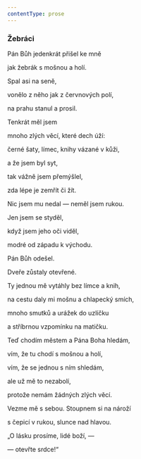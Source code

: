 ```yaml
---
contentType: prose
---
```


### Žebráci

Pán Bůh jedenkrát přišel ke mně

jak žebrák s mošnou a holí.

Spal asi na seně,

vonělo z něho jak z červnových polí,

na prahu stanul a prosil.

Tenkrát měl jsem

mnoho zlých věcí, které dech úží:

černé šaty, límec, knihy vázané v kůži,

a že jsem byl syt,

tak vážně jsem přemýšlel,

zda lépe je zemřít či žít.

Nic jsem mu nedal — neměl jsem rukou.

Jen jsem se styděl,

když jsem jeho oči viděl,

modré od západu k východu.

Pán Bůh odešel.

Dveře zůstaly otevřené.

Ty jednou mě vytáhly bez límce a knih,

na cestu daly mi mošnu a chlapecký smích,

mnoho smutků a urážek do uzlíčku

a stříbrnou vzpomínku na matičku.

Teď chodím městem a Pána Boha hledám,

vím, že tu chodí s mošnou a holí,

vím, že se jednou s ním shledám,

ale už mě to nezabolí,

protože nemám žádných zlých věcí.

Vezme mě s sebou. Stoupnem si na nároží

s čepicí v rukou, slunce nad hlavou.

„O lásku prosíme, lidé boží, —

— otevřte srdce!“
